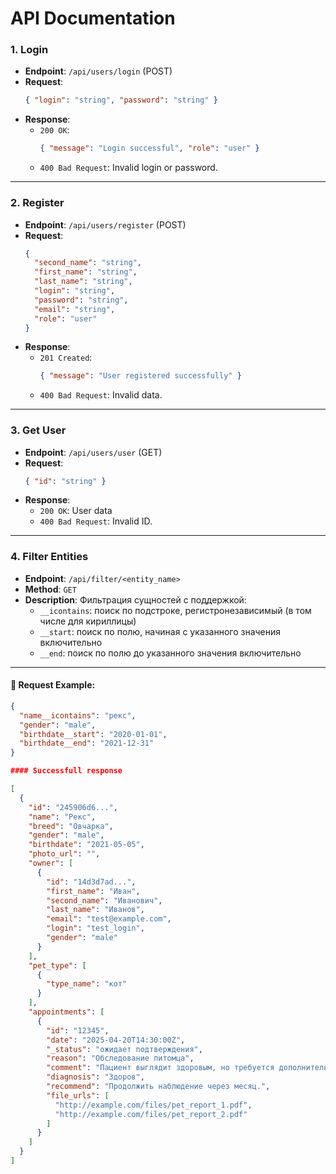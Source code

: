 # API Documentation

### 1. **Login**
   - **Endpoint**: `/api/users/login` (POST)
   - **Request**:
     ```json
     { "login": "string", "password": "string" }
     ```
   - **Response**:
     - `200 OK`:
       ```json
       { "message": "Login successful", "role": "user" }
       ```
     - `400 Bad Request`: Invalid login or password.

---

### 2. **Register**
   - **Endpoint**: `/api/users/register` (POST)
   - **Request**:
     ```json
     { 
       "second_name": "string", 
       "first_name": "string", 
       "last_name": "string", 
       "login": "string", 
       "password": "string", 
       "email": "string", 
       "role": "user"
     }
     ```
   - **Response**:
     - `201 Created`:
       ```json
       { "message": "User registered successfully" }
       ```
     - `400 Bad Request`: Invalid data.

---

### 3. **Get User**
   - **Endpoint**: `/api/users/user` (GET)
   - **Request**:
     ```json
     { "id": "string" }
     ```
   - **Response**:
     - `200 OK`: User data
     - `400 Bad Request`: Invalid ID.

---

### 4. **Filter Entities**
- **Endpoint**: `/api/filter/<entity_name>`  
- **Method**: `GET`  
- **Description**: Фильтрация сущностей с поддержкой:
  - `__icontains`: поиск по подстроке, регистронезависимый (в том числе для кириллицы)
  - `__start`: поиск по полю, начиная с указанного значения включительно
  - `__end`: поиск по полю до указанного значения включительно

---

#### 🔹 Request Example:
```json
{
  "name__icontains": "рекс",
  "gender": "male",
  "birthdate__start": "2020-01-01",
  "birthdate__end": "2021-12-31"
}

#### Successfull response

[
  {
    "id": "245906d6...",
    "name": "Рекс",
    "breed": "Овчарка",
    "gender": "male",
    "birthdate": "2021-05-05",
    "photo_url": "",
    "owner": [
      {
        "id": "14d3d7ad...",
        "first_name": "Иван",
        "second_name": "Иванович",
        "last_name": "Иванов",
        "email": "test@example.com",
        "login": "test_login",
        "gender": "male"
      }
    ],
    "pet_type": [
      {
        "type_name": "кот"
      }
    ],
    "appointments": [
      {
        "id": "12345",
        "date": "2025-04-20T14:30:00Z",
        "_status": "ожидает подтверждения",
        "reason": "Обследование питомца",
        "comment": "Пациент выглядит здоровым, но требуется дополнительное обследование.",
        "diagnosis": "Здоров",
        "recommend": "Продолжить наблюдение через месяц.",
        "file_urls": [
          "http://example.com/files/pet_report_1.pdf",
          "http://example.com/files/pet_report_2.pdf"
        ]
      }
    ]
  }
]


